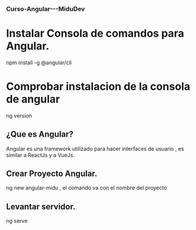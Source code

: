### Curso-Angular---MiduDev

# Instalar Consola de comandos para Angular.

npm install -g @angular/cli 

# Comprobar instalacion de la consola de angular

ng version

## ¿Que es Angular?
Angular es una framework utilizado para hacer interfaces de usuario , es similar a ReactJs y a VueJs.

## Crear Proyecto Angular.
ng new angular-midu , el comando va con el nombre del proyecto

## Levantar servidor.
ng serve
